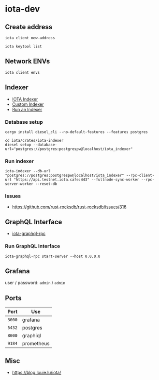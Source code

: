 # iota-dev

## Create address

```console
iota client new-address
```

```console
iota keytool list
```

## Network ENVs

```console
iota client envs
```

## Indexer

* [IOTA Indexer](https://docs.iota.org/operator/extensions/indexer-functions)
* [Custom Indexer](https://docs.iota.org/developer/advanced/custom-indexer)
* [Run an Indexer](https://github.com/iotaledger/iota/tree/develop/crates/iota-indexer)

### Database setup

```console
cargo install diesel_cli --no-default-features --features postgres
```

```console
cd iota/crates/iota-indexer
diesel setup --database-url="postgres://postgres:postgrespw@localhost/iota_indexer"
```

### Run indexer

```console
iota-indexer --db-url "postgres://postgres:postgrespw@localhost/iota_indexer" --rpc-client-url "https://api.testnet.iota.cafe:443" --fullnode-sync-worker --rpc-server-worker --reset-db
```

### Issues

* https://github.com/rust-rocksdb/rust-rocksdb/issues/316

## GraphQL Interface

* [iota-graphql-rpc](https://github.com/iotaledger/iota/tree/develop/crates/iota-graphql-rpc)

### Run GraphQL Interface

```console
iota-graphql-rpc start-server --host 0.0.0.0
```

## Grafana

user / password: `admin` / `admin`

## Ports

| Port | Use |
|---|---|
|`3000`|grafana|
|`5432`|postgres|
|`8000`|graphiql|
|`9184`|prometheus|

## Misc

* https://blog.louie.lu/iota/
